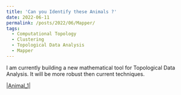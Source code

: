 ```yaml
---
title: 'Can you Identify these Animals ?'
date: 2022-06-11
permalink: /posts/2022/06/Mapper/
tags:
  - Computational Topology
  - Clustering
  - Topological Data Analysis
  - Mapper
---
```


I am currently building a new mathematical tool for Topological Data Analysis. It will be more robust then current techniques.

|[Animal_1](https://pragup.github.io/images/animal_1.html)|
  